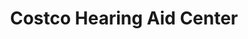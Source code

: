 ---
title: "Costco Hearing Aid Center"
url: /wayne/costco-hearing-aid-center/
shop: hearing aids
---